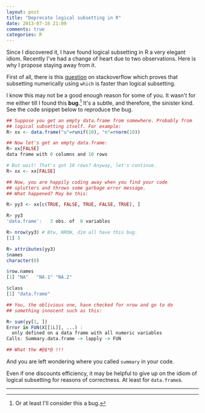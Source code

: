 ```yaml
---
layout: post
title: "Deprecate logical subsetting in R"
date: 2013-07-16 21:09
comments: true
categories: R
---
```


Since I discovered it, I have found logical subsetting in R a very elegant idiom. Recently I've had a change of heart due to two observations. Here is why I propose staying away from it.

<!--more-->
First of all, there is this [question][soq] on stackoverflow which proves that subsetting numerically using `which` is faster than logical subsetting.

I know this may not be a good enough reason for some of you. It wasn't for me either till I found this **bug**.[^1] It's a subtle, and therefore, the sinister kind. See the code snippet below to reproduce the bug.

```r
## Suppose you get an empty data.frame from somewhere. Probably from
## logical subsetting itself. For example:
R> xx <- data.frame("u"=runif(10), "n"=rnorm(10))

## Now let's get an empty data.frame:
R> xx[FALSE]
data frame with 0 columns and 10 rows

# But wait! That's got 10 rows? Anyway, let's continue.
R> xx <- xx[FALSE]

## Now, you are happily coding away when you find your code
## splutters and throws some garbage error message.
## What happened? May be this:

R> yy3 <- xx[c(TRUE, FALSE, TRUE, FALSE, TRUE), ]

R> yy3
'data.frame':   3 obs. of  0 variables

R> nrow(yy3) # Btw, NROW, dim all have this bug.
[1] 3

R> attributes(yy3)
$names
character(0)

$row.names
[1] "NA"   "NA.1" "NA.2"

$class
[1] "data.frame"

## You, the oblivious one, have checked for nrow and go to do
## something innocent such as this:

R> sum(yy[1, ])
Error in FUN(X[[1L]], ...) : 
  only defined on a data frame with all numeric variables
Calls: Summary.data.frame -> lapply -> FUN

## What the #@$*@ !!!
```

And you are left wondering where you called `summary` in your code.

Even if one discounts efficiency, it may be helpful to give up on the idiom of logical subsetting for reasons of correctness. At least for `data.frame`s.

***
<!-- Footnotes -->
[^1]: Or at least I'll consider this a bug.

<!-- Links -->
[soq]: http://stackoverflow.com/questions/17510778/why-is-subsetting-on-a-logical-type-slower-than-subetting-on-numeric-type
